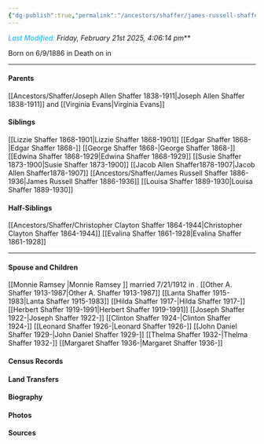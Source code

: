 ```yaml
---
{"dg-publish":true,"permalink":"/ancestors/shaffer/james-russell-shaffer-1886-1936/","tags":["James-Russell-Shaffer"]}
---
```


*<font color="#00b0f0">Last Modified:</font> Friday, February 21st 2025, 4:06:14 pm***

Born on  6/9/1886 in <!-- link to place -->
Death on <!-- link to date --> in <!-- link to place -->

---
#### Parents

[[Ancestors/Shaffer/Joseph Allen Shaffer 1838-1911\|Joseph Allen Shaffer 1838-1911]] and [[Virginia Evans\|Virginia Evans]] 
#### Siblings
[[Lizzie Shaffer 1868-1901\|Lizzie Shaffer 1868-1901]]
[[Edgar Shaffer 1868-\|Edgar Shaffer 1868-]]
[[George Shaffer 1868-\|George Shaffer 1868-]]
[[Edwina Shaffer 1868-1929\|Edwina Shaffer 1868-1929]]
[[Susie Shaffer 1873-1900\|Susie Shaffer 1873-1900]]
[[Jacob Allen Shaffer1878-1907\|Jacob Allen Shaffer1878-1907]]
[[Ancestors/Shaffer/James Russell Shaffer 1886-1936\|James Russell Shaffer 1886-1936]]
[[Louisa Shaffer 1889-1930\|Louisa Shaffer 1889-1930]]

#### Half-Siblings
[[Ancestors/Shaffer/Christopher Clayton Shaffer 1864-1944\|Christopher Clayton Shaffer 1864-1944]]
[[Evalina Shaffer 1861-1928\|Evalina Shaffer 1861-1928]]

---
#### Spouse and Children
[[Monnie Ramsey \|Monnie Ramsey ]] married 7/21/1912 in <!-- link to place -->.
[[Other A. Shaffer 1913-1987\|Other A. Shaffer 1913-1987]]
[[Lanta Shaffer 1915-1983\|Lanta Shaffer 1915-1983]]
[[Hilda Shaffer 1917-\|Hilda Shaffer 1917-]]
[[Herbert Shaffer 1919-1991\|Herbert Shaffer 1919-1991]]
[[Joseph Shaffer 1922-\|Joseph Shaffer 1922-]]
[[Clinton Shaffer 1924-\|Clinton Shaffer 1924-]]
[[Leonard Shaffer 1926-\|Leonard Shaffer 1926-]]
[[John Daniel Shaffer 1929-\|John Daniel Shaffer 1929-]]
[[Thelma Shaffer 1932-\|Thelma Shaffer 1932-]]
[[Margaret Shaffer 1936-\|Margaret Shaffer 1936-]]

#### Census Records

#### Land Transfers

#### Biography

#### Photos

#### Sources

